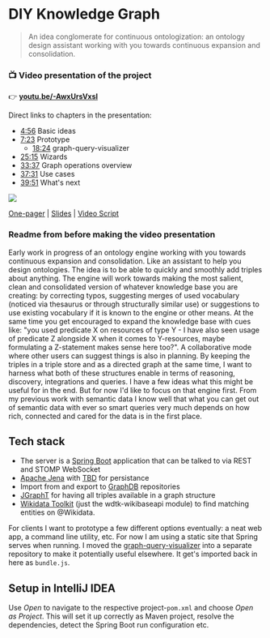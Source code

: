 # DIY Knowledge Graph
> An idea conglomerate for continuous ontologization: an ontology design assistant working with you towards continuous expansion and consolidation.

### 📺 Video presentation of the project
👉 **[youtu.be/-AwxUrsVxsI](https://youtu.be/-AwxUrsVxsI)**

Direct links to chapters in the presentation:
- [4:56](https://youtu.be/-AwxUrsVxsI?t=296) Basic ideas
- [7:23](https://youtu.be/-AwxUrsVxsI?t=443) Prototype
  - [18:24](https://youtu.be/-AwxUrsVxsI?t=1104) graph-query-visualizer
- [25:15](https://youtu.be/-AwxUrsVxsI?t=1515) Wizards
- [33:37](https://youtu.be/-AwxUrsVxsI?t=2017) Graph operations overview
- [37:31](https://youtu.be/-AwxUrsVxsI?t=2251) Use cases
- [39:51](https://youtu.be/-AwxUrsVxsI?t=2391) What's next

<a href="https://youtu.be/-AwxUrsVxsI"><img src="https://user-images.githubusercontent.com/5141792/142049173-06e2213a-634f-4935-8418-6273ad8534d8.png"></a>
 
[One-pager](https://docs.google.com/document/d/1oFeoyaKU1pk_UaqobcYeuxGRNrhjDrPll8R-_co4xR8/edit?usp=sharing) | [Slides](https://docs.google.com/presentation/d/1-2TvOkOQuzK_5s9oh00t7KaHmwk38R_YrgscAnXNpqA/edit?usp=sharing) | [Video Script](https://docs.google.com/document/d/1rC8gi-aBkMEKHY9_RfVWvlpltHNxyaVO3MhI8JdPZ-I/edit?usp=sharing) 
 
### Readme from before making the video presentation
 
Early work in progress of an ontology engine working with you towards continuous expansion and consolidation. Like an assistant to help you design ontologies. The idea is to be able to quickly and smoothly add triples about anything. The engine will work towards making the most salient, clean and consolidated version of whatever knowledge base you are creating: by correcting typos, suggesting merges of used vocabulary (noticed via thesaurus or through structurally similar use) or suggestions to use existing vocabulary if it is known to the engine or other means. At the same time you get encouraged to expand the knowledge base with cues like: "you used predicate X on resources of type Y - I have also seen usage of predicate Z alongside X when it comes to Y-resources, maybe formulating a Z-statement makes sense here too?". A collaborative mode where other users can suggest things is also in planning. By keeping the triples in a triple store and as a directed graph at the same time, I want to harness what both of these structures enable in terms of reasoning, discovery, integrations and queries. I have a few ideas what this might be useful for in the end. But for now I'd like to focus on that engine first. From my previous work with semantic data I know well that what you can get out of semantic data with ever so smart queries very much depends on how rich, connected and cared for the data is in the first place.

## Tech stack

- The server is a [Spring Boot](https://spring.io/projects/spring-boot) application that can be talked to via REST and STOMP WebSocket
- [Apache Jena](https://jena.apache.org/) with [TBD](https://jena.apache.org/documentation/tdb/) for persistance
- Import from and export to [GraphDB](https://graphdb.ontotext.com/) repositories
- [JGraphT](https://jgrapht.org/) for having all triples available in a graph structure
- [Wikidata Toolkit](https://github.com/Wikidata/Wikidata-Toolkit) (just the wdtk-wikibaseapi module) to find matching entities on @Wikidata.

For clients I want to prototype a few different options eventually: a neat web app, a command line utility, etc. For now I am using a static site that Spring serves when running. I moved the [graph-query-visualizer](https://github.com/benjaminaaron/graph-query-visualizer) into a separate repository to make it potentially useful elsewhere. It get's imported back in here as `bundle.js`.

## Setup in IntelliJ IDEA

Use *Open* to navigate to the respective project-`pom.xml` and choose *Open as Project*. This will set it up correctly as Maven project, resolve the dependencies, detect the Spring Boot run configuration etc.
